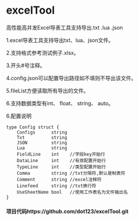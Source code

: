 # excelTool
高性能高并发Excel导表工具支持导出.txt .lua .json

1.excel导表工具支持导出txt、lua、json文件。

2.支持格式参考测试例子.xlsx。

3.开头#号注释。

4.config.json可以配置导出路径如不填则不导出该文件。

5.fileList方便读取所有导出的文件。

6.支持数据类型有int、 float、 string、 auto。

6.配置说明

```
type Config struct {
	Configs      string
	Txt          string
	JSON         string
	Lua          string
	FieldLine    int    //字段key开始行
	DataLine     int    //有效配置开始行
	TypeLine     int    //类型配置开始行
	Comma        string //txt分隔符,默认是制表符
	Comment      string //excel注释符
	Linefeed     string //txt换行符
	UseSheetName bool   //使用工作表名为文件输出名
}
```

#### 项目代码https://github.com/dot123/excelTool.git
